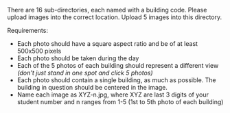 There are 16 sub-directories, each named with a building code. Please upload images into the correct location. Upload 5 images into this directory. 

Requirements:
- Each photo should have a square aspect ratio and be of at least 500x500 pixels
- Each photo should be taken during the day
- Each of the 5 photos of each building should represent a different view *(don’t just stand in one spot and click 5 photos)*
- Each photo should contain a single building, as much as possible. The building in question should be centered in the image.
- Name each image as XYZ-n.jpg, where XYZ are last 3 digits of your student number and n ranges from 1-5 (1st to 5th photo of each building)
